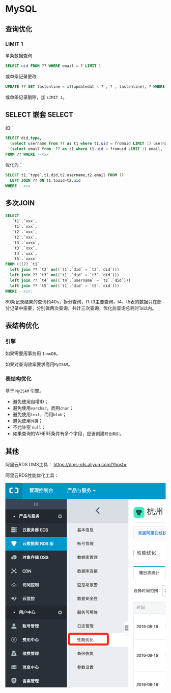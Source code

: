 # MySQL

## 查询优化

### LIMIT 1

单条数据查询

```sql
SELECT uid FROM ?? WHERE email = ? LIMIT 1
```

或单条记录更改

```sql
UPDATE ?? SET lastonline = if(updatedat < ? , ? , lastonline), ? WHERE did =  ? LIMIT 1
```

或单条记录删除，加 `LIMIT 1`。

## SELECT 嵌套 SELECT

如：

```sql
SELECT did,type,
  (select username from ?? as t1 where t1.uid = fromuid LIMIT 1) username,
  (select email from  ?? as t1 where t1.uid = fromuid LIMIT 1) email,
FROM ?? WHERE --xxx
```

优化为：

```sql
SELECT t1.`type`,t1.did,t2.username,t2.email FROM ??
  LEFT JOIN ?? ON t1.touid=t2.uid
WHERE --xxx
```


## 多次JOIN

```sql
SELECT
   `t1`.`xxx`,
   `t1`.`xxx`,
   `t2`.`xxx`,
   `t2`.`xxx`,
   `t3`.`xxxx`,
   `t3`.`xxx`,
   `t4`.`xxx`,
   `t5`.`xxxx`
FROM (((?? `t1`
  left join ?? `t2` on((`t1`.`did` = `t2`.`did`)))
  left join ?? `t3` on((`t1`.`did` = `t3`.`did`)))
  left join ?? `t4` on((`t4`.`username` = `t1`.`did`)))
  left join ?? `t5` on((`t1`.`did` = `t5`.`did`)))
WHERE --xxx;
```

80条记录结果的查询约40s，拆分查询，t1-t3主要查询，t4、t5表的数据只在部分记录中需要，分别做两次查询，共计三次查询，优化后查询总耗时1s以内。

## 表结构优化

### 引擎

如果需要用事务用 `InnoDB`。

如果对查询效率要求高用`MyISAM`。

### 表结构优化

基于 `MyISAM` 引擎。

* 避免使用自增ID；
* 避免使用`varchar`，而用`char`；
* 避免使用`text`，而用`blob`；
* 避免使用`外键`；
* 不允许空 `null`；
* 如果查询的WHERE条件有多个字段，应该创建`联合索引`。

## 其他

阿里云RDS DMS工具： <https://dms-rds.aliyun.com/?host=>

阿里云RDS性能优化工具：

![Image](/_static/project/mysql.png)
